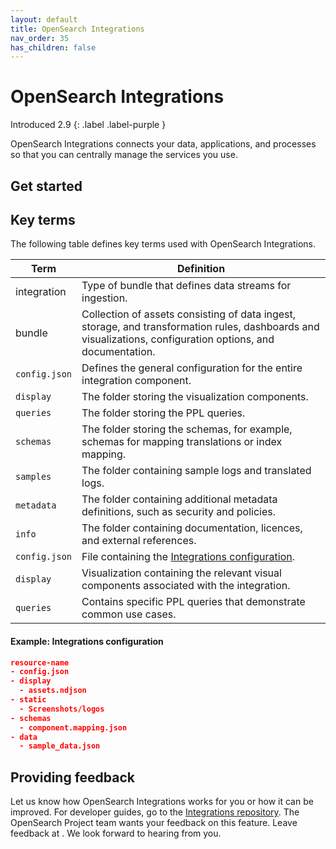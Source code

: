 ```yaml
---
layout: default
title: OpenSearch Integrations
nav_order: 35
has_children: false
---
```


# OpenSearch Integrations
Introduced 2.9
{: .label .label-purple }

OpenSearch Integrations connects your data, applications, and processes so that you can centrally manage the services you use.

## Get started



## Key terms

The following table defines key terms used with OpenSearch Integrations.

| Term | Definition |
|------|------------|
| integration | Type of bundle that defines data streams for ingestion. |
| bundle |  Collection of assets consisting of data ingest, storage, and transformation rules, dashboards and visualizations, configuration options, and documentation. |  
| `config.json` | Defines the general configuration for the entire integration component. |
| `display` | The folder storing the visualization components. |
| `queries` | The folder storing the PPL queries. |
| `schemas` | The folder storing the schemas, for example, schemas for mapping translations or index mapping. |
| `samples` | The folder containing sample logs and translated logs. | 
| `metadata` | The folder containing additional metadata definitions, such as security and policies. |
| `info` | The folder containing documentation, licences, and external references. |
| `config.json` | File containing the [Integrations configuration](https://github.com/opensearch-project/observability/tree/e18cf354fd7720a6d5df6a6de5d53e51a9d43127/integrations/nginx). |
| `display` | Visualization containing the relevant visual components associated with the integration. |
| `queries` | Contains specific PPL queries that demonstrate common use cases. 

#### Example: Integrations configuration 

```json
resource-name
- config.json
- display
  - assets.ndjson
- static
  - Screenshots/logos
- schemas
  - component.mapping.json
- data
  - sample_data.json
```


## Providing feedback

Let us know how OpenSearch Integrations works for you or how it can be improved. For developer guides, go to the [Integrations repository](https://github.com/opensearch-project/observability/tree/e18cf354fd7720a6d5df6a6de5d53e51a9d43127/integrations). The OpenSearch Project team wants your feedback on this feature. Leave feedback at <insert-link>. We look forward to hearing from you.
